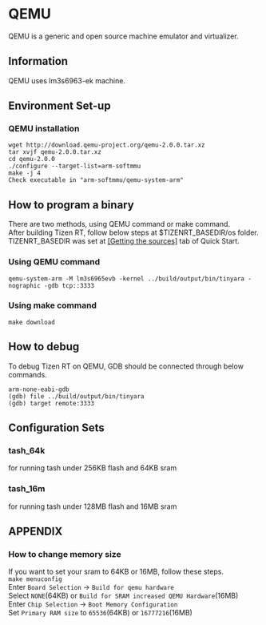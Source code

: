 # QEMU

QEMU is a generic and open source machine emulator and virtualizer.

## Information

QEMU uses lm3s6963-ek machine.

## Environment Set-up
### QEMU installation

```
wget http://download.qemu-project.org/qemu-2.0.0.tar.xz
tar xvjf qemu-2.0.0.tar.xz
cd qemu-2.0.0
./configure --target-list=arm-softmmu
make -j 4
Check executable in "arm-softmmu/qemu-system-arm" 
```
## How to program a binary

There are two methods, using QEMU command or make command.  
After building Tizen RT, follow below steps at $TIZENRT_BASEDIR/os folder.  
TIZENRT_BASEDIR was set at [[Getting the sources]](../../../README.md#getting-the-sources) tab of Quick Start.

### Using QEMU command

```
qemu-system-arm -M lm3s6965evb -kernel ../build/output/bin/tinyara -nographic -gdb tcp::3333
```

### Using make command

```
make download
```

## How to debug

To debug Tizen RT on QEMU, GDB should be connected through below commands.

```
arm-none-eabi-gdb
(gdb) file ../build/output/bin/tinyara
(gdb) target remote:3333
```

## Configuration Sets
### tash_64k
for running tash under 256KB flash and 64KB sram

### tash_16m
for running tash under 128MB flash and 16MB sram

## APPENDIX
### How to change memory size
If you want to set your sram to 64KB or 16MB, follow these steps.  
`make menuconfig`  
Enter `Board Selection` -> `Build for qemu hardware`  
Select `NONE`(64KB) or `Build for SRAM increased QEMU Hardware`(16MB)  
Enter `Chip Selection` -> `Boot Memory Configuration`  
Set `Primary RAM size` to `65536`(64KB) or `16777216`(16MB)
